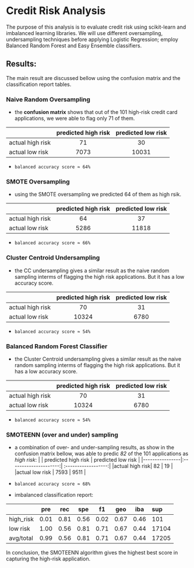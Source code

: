 # Credit Risk Analysis
The purpose of this analysis is to evaluate credit risk using scikit-learn and imbalanced learning libraries. We will use different oversampling, undersampling techniques before applying Logistic Regression; employ Balanced Random Forest and Easy Ensemble classifiers.

## Results:
The main result are discussed bellow using the confusion matrix and the classification report tables.

### Naive Random Oversampling 

- the **confusion matrix** shows that out of the 101 high-risk credit card applications, we were able to flag only 71 of them. 

|                | predicted high risk | predicted low risk    |
|----------------|:---------------------:| :------------------:|
|actual high risk| 71                  | 30                |
|actual low risk | 7073                | 10031             |


- `balanced accuracy score ≈ 64%`


### SMOTE Oversampling

- using the SMOTE oversampling we predicted 64 of them as high rsik.  

|                | predicted high risk | predicted low risk    |
|----------------|:---------------------:| :------------------:|
|actual high risk| 64                  | 37                |
|actual low risk | 5286                | 11818             |


- `balanced accuracy score ≈ 66%`


### Cluster Centroid Undersampling

- the CC undersampling gives a similar result as the naive random sampling interms of flagging the high risk applications. But it has a low accuracy score.  

|                | predicted high risk | predicted low risk    |
|----------------|:---------------------:| :------------------:|
|actual high risk| 70                  | 31                |
|actual low risk | 10324                | 6780             |


- `balanced accuracy score ≈ 54%`



### Balanced Random Forest Classifier

- the Cluster Centroid undersampling gives a similar result as the naive random sampling interms of flagging the high risk applications. But it has a low accuracy score.  

|                | predicted high risk | predicted low risk    |
|----------------|:---------------------:| :------------------:|
|actual high risk| 70                  | 31                |
|actual low risk | 10324                | 6780             |


- `balanced accuracy score ≈ 54%`


### SMOTEENN (over and under) sampling
- a combination of over- and under-sampling results, as show in the confusion matrix bellow, was able to predic *82* of the 101 applications as *high risk*:
|                | predicted high risk | predicted low risk    |
|----------------|:---------------------:| :------------------:|
|actual high risk| 82                  | 19               |
|actual low risk | 7593 	            | 9511             |

- `balanced accuracy score ≈ 68%`


- imbalanced classification report:

 |   |pre  |rec  |spe  |f1   |geo  |iba  |sup |
 |---|:---:|:---:|:---:|:---:|:---:|:---:|:---|
 |high_risk|0.01 | 0.81 | 0.56| 0.02| 0.67| 0.46| 101|
 |low risk |1.00 | 0.56| 0.81 | 0.71| 0.67| 0.44| 17104|
 |avg/total|0.99 | 0.56| 0.81 | 0.71| 0.67 | 0.44 | 17205|
 
 
 In conclusion, the SMOTEENN algorithm gives the highest best score in capturing the high-risk application. 